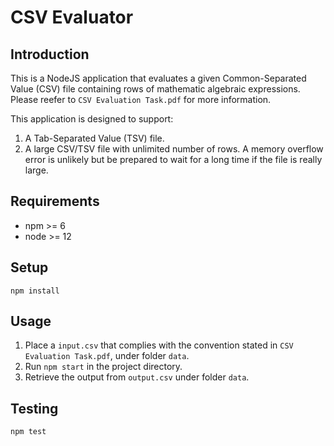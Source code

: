 # CSV Evaluator

## Introduction

This is a NodeJS application that evaluates a given Common-Separated Value (CSV) file containing rows of mathematic algebraic expressions. Please reefer to `CSV Evaluation Task.pdf` for more information.

This application is designed to support:
1. A Tab-Separated Value (TSV) file.
2. A large CSV/TSV file with unlimited number of rows. A memory overflow error is unlikely but be prepared to wait for a long time if the file is really large.


## Requirements
- npm >= 6
- node >= 12


## Setup

```
npm install
```


## Usage

1. Place a `input.csv` that complies with the convention stated in `CSV Evaluation Task.pdf`, under folder `data`. 
2. Run `npm start` in the project directory.
3. Retrieve the output from `output.csv` under folder `data`.


## Testing

```
npm test
```
